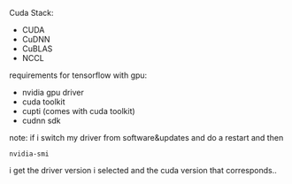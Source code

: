 Cuda Stack:
- CUDA
- CuDNN
- CuBLAS
- NCCL

requirements for tensorflow with gpu:
- nvidia gpu driver
- cuda toolkit
- cupti (comes with cuda toolkit)
- cudnn sdk


note: if i switch my driver from software&updates and do a restart and then
```commandline
nvidia-smi
```
i get the driver version i selected and the cuda version that corresponds..

